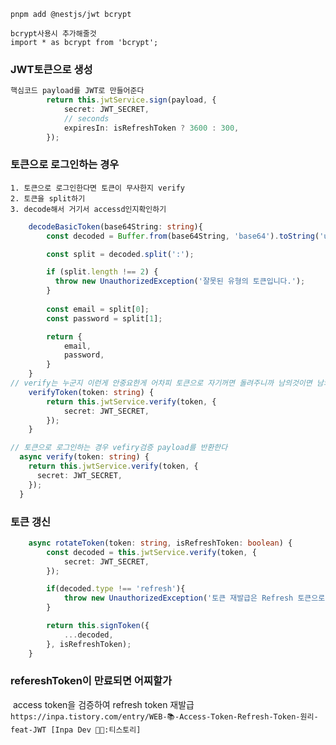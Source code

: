 ```
pnpm add @nestjs/jwt bcrypt
```


```
bcrypt사용시 추가해줄것
import * as bcrypt from 'bcrypt';
```

### JWT토큰으로 생성
```ts
핵심코드 payload를 JWT로 만들어준다
        return this.jwtService.sign(payload, {
            secret: JWT_SECRET,
            // seconds
            expiresIn: isRefreshToken ? 3600 : 300,
        });
```

### 토큰으로 로그인하는 경우
```
1. 토큰으로 로그인한다면 토큰이 무사한지 verify
2. 토큰을 split하기
3. decode해서 거기서 accessd인지확인하기
```

```ts
    decodeBasicToken(base64String: string){
        const decoded = Buffer.from(base64String, 'base64').toString('utf8');

        const split = decoded.split(':');

        if (split.length !== 2) {
          throw new UnauthorizedException('잘못된 유형의 토큰입니다.');
        }
    
        const email = split[0];
        const password = split[1];

        return {
            email,
            password,
        }
    }
// verify는 누군지 이런게 안중요한게 어차피 토큰으로 자기꺼면 돌려주니까 남의것이면 남의거 돌려주니까
    verifyToken(token: string) {
        return this.jwtService.verify(token, {
            secret: JWT_SECRET,
        });
    }

// 토큰으로 로그인하는 경우 vefiry검증 payload를 반환한다
  async verify(token: string) {
    return this.jwtService.verify(token, {
      secret: JWT_SECRET,
    });
  }

```


### 토큰 갱신
```ts
    async rotateToken(token: string, isRefreshToken: boolean) {
        const decoded = this.jwtService.verify(token, {
            secret: JWT_SECRET,
        });

        if(decoded.type !== 'refresh'){
            throw new UnauthorizedException('토큰 재발급은 Refresh 토큰으로만 가능합니다!');
        }

        return this.signToken({
            ...decoded,
        }, isRefreshToken);
    }

```

### refereshToken이 만료되면 어찌할가
 access token을 검증하여 refresh token 재발급 <br>
`https://inpa.tistory.com/entry/WEB-📚-Access-Token-Refresh-Token-원리-feat-JWT [Inpa Dev 👨‍💻:티스토리]` <br>
